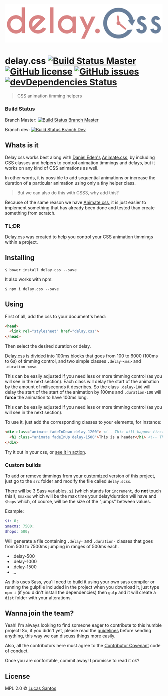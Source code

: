 ![Delay.css logo](logo_title.png)

# delay.css [![Build Status Master](https://travis-ci.org/khaosdoctor/delay.css.svg?branch=master)](https://travis-ci.org/khaosdoctor/delay.css) [![GitHub license](https://img.shields.io/badge/license-MIT-blue.svg)](https://raw.githubusercontent.com/khaosdoctor/ngs/master/LICENSE) [![GitHub issues](https://img.shields.io/github/issues/khaosdoctor/ngs.svg)](https://github.com/khaosdoctor/ngs/issues) [![devDependencies Status](https://david-dm.org/khaosdoctor/delay.css/dev-status.svg)](https://david-dm.org/khaosdoctor/delay.css?type=dev)

> CSS animation timming helpers

### Build Status

Branch Master: [![Build Status Branch Master](https://travis-ci.org/khaosdoctor/delay.css.svg?branch=master)](https://travis-ci.org/khaosdoctor/delay.css)

Branch dev: [![Build Status Branch Dev](https://travis-ci.org/khaosdoctor/delay.css.svg?branch=dev)](https://travis-ci.org/khaosdoctor/delay.css)

## Whats is it

Delay.css works best along with [Daniel Eden's](https://github.com/daneden) [Animate.css](https://github.com/daneden/animate.css), by including CSS classes and helpers to control animation timmings and delays, but it works on any kind of CSS animations as well.

In other words, it is possible to add sequential animations or increase the duration of a particular animation using only a tiny helper class.

> But we can also do this with CSS3, why add this?

Because of the same reason we have [Animate.css](https://github.com/daneden/animate.css), it is just easier to implement something that has already been done and tested than create something from scratch.

### TL;DR

Delay.css was created to help you control your CSS animation timmings within a project.

## Installing

```
$ bower install delay.css --save
```

It also works with npm:

```
$ npm i delay.css --save
```

## Using

First of all, add the css to your document's head:

```html
<head>
  <link rel="stylesheet" href="delay.css">
</head>
```

Then select the desired duration or delay.

Delay.css is divided into 100ms blocks that goes from 100 to 6000 (100ms to 6s) of timming control, and two simple classes `.delay-<ms>` and `.duration-<ms>`.

This can be easily adjusted if you need less or more timming control (as you will see in the next section). Each class will delay the start of the animation by the amount of miliseconds it describes. So the class `.delay-100` will delay the start of the start of the animation by 100ms and `.duration-100` will __force__ the animation to have 100ms long.

This can be easily adjusted if you need less or more timming control (as you will see in the next section).

To use it, just add the corresponding classes to your elements, for instance:

```html
<div class="animate fadeInDown delay-1200"> <!-- This will happen first -->
  <h1 class="animate fadeInUp delay-1500">This is a header</h1> <!-- This will happen 300ms after the div has appeared -->
</div>
```

Try it out in your css, or [see it in action](https://khaosdoctor.github.io/delay.css/demo.html).

### Custom builds

To add or remove timmings from your customized version of this project, just go to the `src` folder and modify the file called `delay.scss`.

There will be 3 Sass variables, `$i` (which stands for `increment`, do __not__ touch this!), `$maxms` which will be the max time your delay/duration will have and `$hops` which, of course, will be the size of the "jumps" between values.

Example:

```scss
$i: 0;
$maxms: 7500;
$hops: 500;
```

Will generate a file containing `.delay-` and `.duration-` classes that goes from 500 to 7500ms jumping in ranges of 500ms each.

- .delay-500
- .delay-1000
- .delay-1500
- ...

As this uses Sass, you'll need to build it using your own sass compiler or running the gulpfile included in the project when you download it, just type `npm i` (if you didn't install the dependencies) then `gulp` and it will create a `dist` folder with your alterations.

## Wanna join the team?

Yeah! I'm always looking to find someone eager to contribute to this humble project! So, if you didn't yet, please read the [guidelines](CONTRIBUTING.md) before sending anything, this way we can discuss things more easily.

Also, all the contributors here must agree to the [Contributor Covenant](http://contributor-covenant.org/) code of conduct.

Once you are confortable, commit away! I promisse to read it ok?

## License

MPL 2.0 © [Lucas Santos](https://github.com/khaosdoctor)
